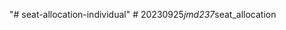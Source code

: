 "# seat-allocation-individual" 
#   2 0 2 3 0 9 2 5 _ j m d 2 3 7 _ s e a t _ a l l o c a t i o n  
 